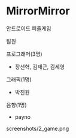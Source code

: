 # MirrorMirror


안드로이드 퍼즐게임

팀원

프로그래머(3명)
- 장선혁, 김재근, 김세영

그래픽(1명)
- 박진원

음향(1명)
- payno

screenshots/2_game.png



